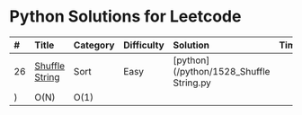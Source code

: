 # Python Solutions for Leetcode

| \# | Title | Category | Difficulty | Solution | Time | Space |
| :--- | :--- | :--- | :--- | :--- | :--- | :--- |
| 26 | [Shuffle String](https://leetcode.com/problems/shuffle-string/) | Sort | Easy | [python](/python/1528_Shuffle String.py
) | O\(N\) | O\(1\) |



